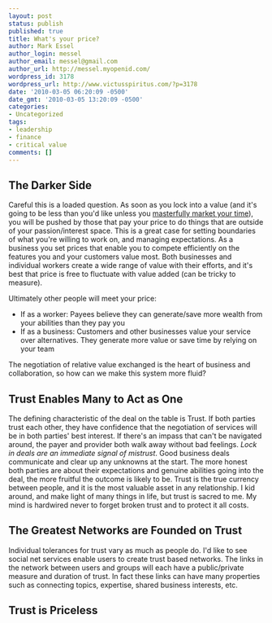 ```yaml
---
layout: post
status: publish
published: true
title: What's your price?
author: Mark Essel
author_login: messel
author_email: messel@gmail.com
author_url: http://messel.myopenid.com/
wordpress_id: 3178
wordpress_url: http://www.victusspiritus.com/?p=3178
date: '2010-03-05 06:20:09 -0500'
date_gmt: '2010-03-05 13:20:09 -0500'
categories:
- Uncategorized
tags:
- leadership
- finance
- critical value
comments: []
---
```

<h2>The Darker Side</h2>
<p>Careful this is a loaded question. As soon as you lock into a value (and it's going to be less than you'd like unless you <a HREF="http://www.victusspiritus.com/2009/02/23/marketing-your-time/">masterfully market your time</a>), you will be pushed by those that pay your price to do things that are outside of your passion/interest space. This is a great case for setting boundaries of what you're willing to work on, and managing expectations. As a business you set prices that enable you to compete efficiently on the features you and your customers value most. Both businesses and individual workers create a wide range of value with their efforts, and it's best that price is free to fluctuate with value added (can be tricky to measure). </p>
<p>Ultimately other people will meet your price:</p>
<ul>
<li>If as a worker: Payees believe they can generate/save more wealth from your abilities than they pay you</li>
<li>If as a business: Customers and other businesses value your service over alternatives. They generate more value or save time by relying on your team</li>
</ul>
<p>The negotiation of relative value exchanged is the heart of business and collaboration, so how can we make this system more fluid?</p>
<h2>Trust Enables Many to Act as One</h2>
<p>The defining characteristic of the deal on the table is Trust. If both parties trust each other, they have confidence that the negotiation of services will be in both parties' best interest. If there's an impass that can't be navigated around, the payer and provider both walk away without bad feelings. <i>Lock in deals are an immediate signal of mistrust</I>. Good business deals communicate and clear up any unknowns at the start. The more honest both parties are about their expectations and genuine abilities going into the deal, the more fruitful the outcome is likely to be. Trust is the true currency between people, and it is the most valuable asset in any relationship. I kid around, and make light of many things in life, but trust is sacred to me. My mind is hardwired never to forget broken trust and to protect it all costs.</p>
<h2>The Greatest Networks are Founded on Trust</h2>
<p>Individual tolerances for trust vary as much as people do. I'd like to see social net services enable users to create trust based networks. The links in the network between users and groups will each have a public/private measure and duration of trust. In fact these links can have many properties such as connecting topics, expertise, shared business interests, etc. </p>
<h2>Trust is Priceless</h2>
